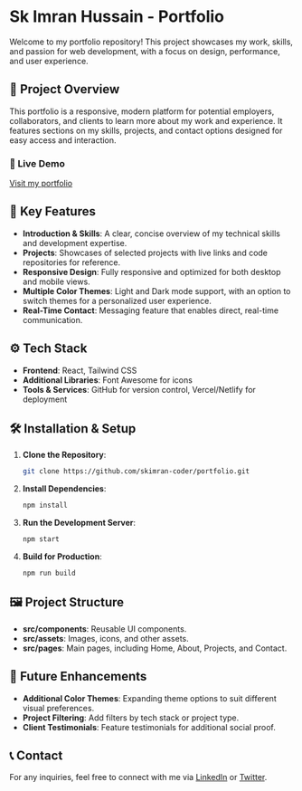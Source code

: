 # Sk Imran Hussain - Portfolio

Welcome to my portfolio repository! This project showcases my work, skills, and passion for web development, with a focus on design, performance, and user experience.

## 🎯 Project Overview

This portfolio is a responsive, modern platform for potential employers, collaborators, and clients to learn more about my work and experience. It features sections on my skills, projects, and contact options designed for easy access and interaction.

### 🔗 Live Demo

[Visit my portfolio](https://your-portfolio-url.com)

## 🌟 Key Features

- **Introduction & Skills**: A clear, concise overview of my technical skills and development expertise.
- **Projects**: Showcases of selected projects with live links and code repositories for reference.
- **Responsive Design**: Fully responsive and optimized for both desktop and mobile views.
- **Multiple Color Themes**: Light and Dark mode support, with an option to switch themes for a personalized user experience.
- **Real-Time Contact**: Messaging feature that enables direct, real-time communication.

## ⚙️ Tech Stack

- **Frontend**: React, Tailwind CSS
- **Additional Libraries**: Font Awesome for icons
- **Tools & Services**: GitHub for version control, Vercel/Netlify for deployment

## 🛠️ Installation & Setup

1. **Clone the Repository**:
   ```bash
   git clone https://github.com/skimran-coder/portfolio.git
   ```

2. **Install Dependencies**:
   ```bash
   npm install
   ```

3. **Run the Development Server**:
   ```bash
   npm start
   ```

4. **Build for Production**:
   ```bash
   npm run build
   ```

## 🖼️ Project Structure

- **src/components**: Reusable UI components.
- **src/assets**: Images, icons, and other assets.
- **src/pages**: Main pages, including Home, About, Projects, and Contact.

## 🚀 Future Enhancements

- **Additional Color Themes**: Expanding theme options to suit different visual preferences.
- **Project Filtering**: Add filters by tech stack or project type.
- **Client Testimonials**: Feature testimonials for additional social proof.

## 📞 Contact

For any inquiries, feel free to connect with me via [LinkedIn](https://linkedin.com/in/sk-imran-hussain) or [Twitter](https://twitter.com/skimranhussain).